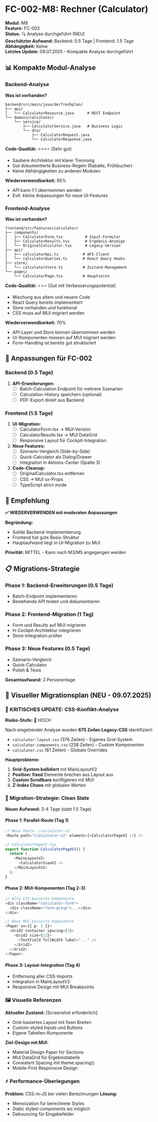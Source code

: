 # FC-002-M8: Rechner (Calculator)

**Modul:** M8  
**Feature:** FC-002  
**Status:** 🔍 Analyse durchgeführt (NEU)  
**Geschätzter Aufwand:** Backend: 0.5 Tage | Frontend: 1.5 Tage  
**Abhängigkeit:** Keine  
**Letztes Update:** 09.07.2025 - Kompakte Analyse durchgeführt

## 📊 Kompakte Modul-Analyse

### Backend-Analyse

**Was ist vorhanden?**
```
backend/src/main/java/de/freshplan/
├── api/
│   └── CalculatorResource.java      # REST Endpoint
└── domain/calculator/
    └── service/
        ├── CalculatorService.java   # Business Logic
        └── dto/
            ├── CalculatorRequest.java
            └── CalculatorResponse.java
```

**Code-Qualität:** ⭐⭐⭐⭐ (Sehr gut)
- Saubere Architektur mit klarer Trennung
- Gut dokumentierte Business-Regeln (Rabatte, Frühbucher)
- Keine Abhängigkeiten zu anderen Modulen

**Wiederverwendbarkeit:** 95%
- API kann 1:1 übernommen werden
- Evtl. kleine Anpassungen für neue UI-Features

### Frontend-Analyse

**Was ist vorhanden?**
```
frontend/src/features/calculator/
├── components/
│   ├── CalculatorForm.tsx          # Input-Formular
│   ├── CalculatorResults.tsx       # Ergebnis-Anzeige
│   └── OriginalCalculator.tsx      # Legacy-Version
├── api/
│   ├── calculatorApi.ts           # API-Client
│   └── calculatorQueries.ts       # React Query Hooks
├── store/
│   └── calculatorStore.ts         # Zustand-Management
└── pages/
    └── CalculatorPage.tsx         # Hauptseite
```

**Code-Qualität:** ⭐⭐⭐ (Gut mit Verbesserungspotential)
- Mischung aus altem und neuem Code
- React Query bereits implementiert
- Store vorhanden und funktional
- CSS muss auf MUI migriert werden

**Wiederverwendbarkeit:** 70%
- API-Layer und Store können übernommen werden
- UI-Komponenten müssen auf MUI migriert werden
- Form-Handling ist bereits gut strukturiert

## 🎯 Anpassungen für FC-002

### Backend (0.5 Tage)
1. **API-Erweiterungen:**
   - [ ] Batch-Calculation Endpoint für mehrere Szenarien
   - [ ] Calculation-History speichern (optional)
   - [ ] PDF-Export direkt aus Backend

### Frontend (1.5 Tage)
1. **UI-Migration:**
   - [ ] CalculatorForm.tsx → MUI-Version
   - [ ] CalculatorResults.tsx → MUI DataGrid
   - [ ] Responsive Layout für Cockpit-Integration

2. **Neue Features:**
   - [ ] Szenario-Vergleich (Side-by-Side)
   - [ ] Quick-Calculator als Dialog/Drawer
   - [ ] Integration in Aktions-Center (Spalte 3)

3. **Code-Cleanup:**
   - [ ] OriginalCalculator.tsx entfernen
   - [ ] CSS → MUI sx-Props
   - [ ] TypeScript strict mode

## 🚀 Empfehlung

**✅ WIEDERVERWENDEN mit moderaten Anpassungen**

**Begründung:**
- Solide Backend-Implementierung
- Frontend hat gute Basis-Struktur
- Hauptaufwand liegt in UI-Migration zu MUI

**Priorität:** MITTEL - Kann nach M3/M5 angegangen werden

## 📋 Migrations-Strategie

### Phase 1: Backend-Erweiterungen (0.5 Tage)
- Batch-Endpoint implementieren
- Bestehende API testen und dokumentieren

### Phase 2: Frontend-Migration (1 Tag)
- Form und Results auf MUI migrieren
- In Cockpit-Architektur integrieren
- Store-Integration prüfen

### Phase 3: Neue Features (0.5 Tage)
- Szenario-Vergleich
- Quick-Calculator
- Polish & Tests

**Gesamtaufwand:** 2 Personentage

## 🎨 Visueller Migrationsplan (NEU - 09.07.2025)

### 🚨 KRITISCHES UPDATE: CSS-Konflikt-Analyse

**Risiko-Stufe:** 🔴 HOCH

Nach eingehender Analyse wurden **675 Zeilen Legacy-CSS** identifiziert:
- `calculator-layout.css` (376 Zeilen) - Eigenes Grid-System
- `calculator-components.css` (238 Zeilen) - Custom Komponenten
- `calculator.css` (61 Zeilen) - Globale Overrides

**Hauptprobleme:**
1. **Grid-System kollidiert** mit MainLayoutV2
2. **Position: fixed** Elemente brechen aus Layout aus
3. **Custom Scrollbars** konfligieren mit MUI
4. **Z-Index Chaos** mit globalen Werten

### 📐 Migration-Strategie: Clean Slate

**Neuer Aufwand:** 3-4 Tage (statt 1.5 Tage)

#### Phase 1: Parallel-Route (Tag 1)
```typescript
// Neue Route: /calculator-v2
<Route path="/calculator-v2" element={<CalculatorPageV2 />} />

// CalculatorPageV2.tsx
export function CalculatorPageV2() {
  return (
    <MainLayoutV2>
      <CalculatorViewV2 />
    </MainLayoutV2>
  );
}
```

#### Phase 2: MUI-Komponenten (Tag 2-3)
```typescript
// Alte CSS-basierte Komponente
<div className="calculator-form">
  <div className="form-group">...</div>
</div>

// Neue MUI-basierte Komponente
<Paper sx={{ p: 3 }}>
  <Grid2 container spacing={3}>
    <Grid2 size={12}>
      <TextField fullWidth label="..." />
    </Grid2>
  </Grid2>
</Paper>
```

#### Phase 3: Layout-Integration (Tag 4)
- Entfernung aller CSS-Imports
- Integration in MainLayoutV2
- Responsive Design mit MUI Breakpoints

### 🖼️ Visuelle Referenzen

**Aktueller Zustand:** [Screenshot erforderlich]
- Grid-basiertes Layout mit fixen Breiten
- Custom-styled Inputs und Buttons
- Eigene Tabellen-Komponente

**Ziel-Design mit MUI:**
- Material Design Paper für Sections
- MUI DataGrid für Ergebnistabelle
- Consistent Spacing mit theme.spacing()
- Mobile-First Responsive Design

### ⚡ Performance-Überlegungen

**Problem:** CSS-in-JS bei vielen Berechnungen
**Lösung:** 
- Memoization für berechnete Styles
- Static styled-components wo möglich
- Debouncing für Eingabefelder